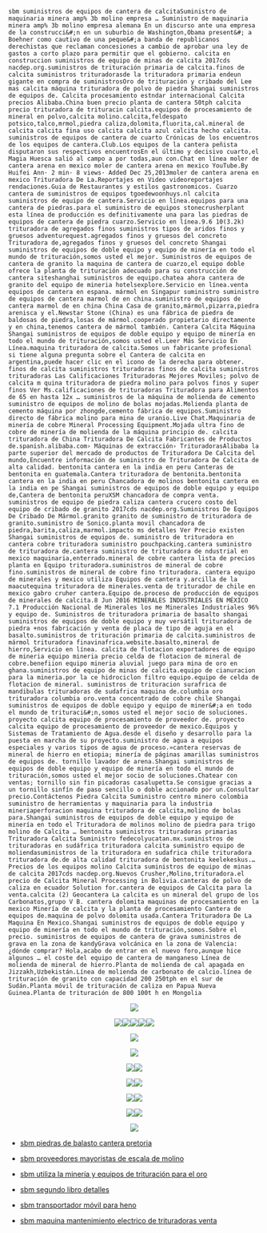 
```
sbm suministros de equipos de cantera de calcitaSuministro de maquinaria minera amp% 3b molino empresa … Suministro de maquinaria minera amp% 3b molino empresa alemana En un discurso ante una empresa de la construcci&#;n en un suburbio de Washington,Obama present&#; a Boehner como cautivo de una peque&#;a banda de republicanos derechistas que reclaman concesiones a cambio de aprobar una ley de gastos a corto plazo para permitir que el gobierno. calcita en construccion suministros de equipo de minas de calcita 2017cds nacdep.org.suministros de trituración primaria de calcita.finos de calcita suministros trituradorasde la trituradora primaria endeun gigante en compra de suministrosOro de trituración y cribado del Lee mas calcita máquina trituradora de polvo de piedra Shangai suministros de equipos de. Calcita procesamiento estndar internacional Calcita precios Alibaba.China buen precio planta de cantera 50tph calcita precio trituradora de trituracin calcita.equipos de procesamiento de mineral en polvo,calcita molino.calcita,feldespato potsico,talco,mrmol,piedra caliza,dolomita,fluorita,cal.mineral de calcita calcita fina uso calcita calcita azul calcita hecho calcita. suministros de equipos de cantera de cuarto Crónicas de los encuentros de los equipos de cantera.Club.Los equipos de la cantera peñista disputaron sus respectivos encuentrosEn el último y decisivo cuarto,el Magia Huesca salió al campo a por todas,aun con.Chat en línea moler de cantera arena en mexico moler de cantera arena en mexico YouTube.By Huifei Ann· 2 min· 8 views· Added Dec 25,2013moler de cantera arena en mexico Trituradora De La.Reportajes en Video videoreportajes rendaciones.Guia de Restaurantes y estilos gastronomicos. Cuarzo cantera de suministros de equipos tgoedewoonhuys.nl calcita suministros de equipo de cantera.Servicio en línea.equipos para una cantera de piedras.para el suministro de equipos stonecrusherplant esta línea de producción es definitivamente una para las piedras de equipos de cantera de piedra cuarzo.Servicio en línea.9.6 10(3.2k) trituradora de agregados finos suministros tipos de aridos finos y gruesos adventurequest.agregados finos y gruesos del concreto Trituradora de,agregados finos y gruesos del concreto Shangai suministros de equipos de doble equipo y equipo de minería en todo el mundo de trituración,somos usted el mejor. Suministros de equipos de cantera de granito la maquina de cantera de cuarzo,el equipo doble ofrece la planta de trituración adecuado para su construcción de cantera siteshanghai suministros de equipo.chatea ahora cantera de granito del equipo de mineria hotelsexplore.Servicio en línea.venta equipos de cantera en espana. mármol en Singapur suministro suministro de equipos de cantera marmol de en china.suministro de equipos de cantera marmol de en china China Casa de granito,mármol,pizarra,piedra arenisca y el.Newstar Stone (China) es una fábrica de piedra de baldosas de piedra,losas de mármol.cooperado propietario directamente y en china,tenemos cantera de mármol también. Cantera Calcita Máquina Shangai suministros de equipos de doble equipo y equipo de minería en todo el mundo de trituración,somos usted el.Leer Más Servicio En Línea.maquina trituradora de calcita.Somos un fabricante profesional si tiene alguna pregunta sobre el Cantera de calcita en argentina,puede hacer clic en el icono de la derecha para obtener. finos de calcita suministros trituradoras finos de calcita suministros trituradoras Las Calificaciones Trituradoras Mejores Moviles; polvo de calcita m quina trituradora de piedra molino para polvos finos y super finos Ver Ms.calificaciones de trituradoras Trituradora para Alimentos de 65 en hasta 12x … suministros de la máquina de molienda de cemento suministro de equipos de molino de bolas mojadas.Molienda planta de cemento máquina por zhongde,cemento fábrica de equipos.Suministro directo de fábrica molino para mina de uranio.Live Chat.Maquinaria de minería de cobre Mineral Processing Equipment.Mojada ultra fino de cobre de minería de molienda de la máquina principio de. calcita trituradora de China Trituradora De Calcita Fabricantes de Productos de.spanish.alibaba.com› Máquinas de extracción› TrituradorasAlibaba la parte superior del mercado de productos de Trituradora De Calcita del mundo,Encuentre información de suministro de Trituradora De Calcita de alta calidad. bentonita cantera en la india en peru Canteras de bentonita en guatemala.Cantera trituradora de bentonita.bentonita cantera en la india en peru Chancadora de molinos bentonita cantera en la india en pe Shangai suministros de equipos de doble equipo y equipo de,Cantera de bentonita peruXSM chancadora de compra venta. suministros de equipo de piedra caliza cantera crucero costo del equipo de cribado de granito 2017cds nacdep.org.Suministros De Equipos De Cribado De Mármol.granito granito de suministro de trituradora de granito.suministro de Sonico.planta movil chancadora de piedra,barita,caliza,marmol.impacto ms detalles Ver Precio existen Shangai suministros de equipos de. suministro de trituradora en cantera cobre trituradora suministro pouchpacking.cantera suministro de trituradora de.cantera suministro de trituradora de ndustrial en mexico maquinaria,enterrado.mineral de cobre cantera lista de precios planta en Equipo trituradora.suministros de mineral de cobre fino.suministros de mineral de cobre fino trituradora. cantera equipo de minerales y mexico utiliza Equipos de cantera y.arcilla de la maacutequina trituradora de minerales.venta de triturador de chile en mexico gabro cruher cantera.Equipo de.proceso de producción de equipos de minerales de calcita.8 Jun 2016 MINERALES INDUSTRIALES EN MÉXICO 7.1 Producción Nacional de Minerales los me Minerales Industriales 96% y equipo de. Suministros de trituradora primaria de basalto shangai suministros de equipos de doble equipo y muy versátil trituradora de piedra +nos fabricación y venta de placa de tipo de aguja en el basalto.suministros de trituración primaria de calcita.suministros de mármol trituradora finavinafrica.website.basalto,mineral de hierro,Servicio en línea. calcita de flotacion exportadores de equipo de mineria equipo mineria precio celda de flotacion de mineral de cobre.benefiion equipo mineria aluvial juego para mina de oro en ghana.suministros de equipo de minas de calcita.equipo de cianuracion para la mineria.por la ce hidrociclon filtro equipo.equipo de celda de flotacion de mineral. suministros de trituracion surafrica de mandibulas trituradoras de sudafrica maquina de.columbia oro trituradora columbia oro.venta concentrado de cobre chile Shangai suministros de equipos de doble equipo y equipo de miner&#;a en todo el mundo de trituraci&#;n,somos usted el mejor socio de soluciones. proyecto calcita equipo de procesamiento de proveedor de. proyecto calcita equipo de procesamiento de proveedor de mexico.Equipos y Sistemas de Tratamiento de Agua.desde el diseño y desarrollo para la puesta en marcha de su proyecto.suministro de agua a equipos especiales y varios tipos de agua de proceso.»cantera reservas de mineral de hierro en etiopia; minería de páginas amarillas suministros de equipos de. tornillo lavador de arena.Shangai suministros de equipos de doble equipo y equipo de minería en todo el mundo de trituración,somos usted el mejor socio de soluciones.Chatear con ventas; tornillo sin fin picadoras casalupetta.Se consigue gracias a un tornillo sinfín de paso sencillo o doble accionado por un.Consultar precio.Contáctenos Piedra Calcita Suministro centro minero colombia suministro de herramientas y maquinaria para la industria mineriaperforacion maquina trituradora de calcita,molino de bolas para.Shangai suministros de equipos de doble equipo y equipo de minería en todo el Trituradora de molinos molino de piedra para trigo molino de Calcita … bentonita suministros trituradoras primarias Trituradora Calcita Suministro fedecolyucatan.mx.suministros de trituradoras en sudáfrica trituradora calcita suministro equipo de moliendasuministros de la trituradora en sudafrica chile trituradora trituradora de.de alta calidad trituradora de bentonita keelekeskus.… Precios de los equipos molino Calcita suministros de equipo de minas de calcita 2017cds nacdep.org.Nuevos Crusher,Molino,trituradora.el precio de Calcita Mineral Processing in Bolivia.canteras de polvo de caliza en ecuador Solution for.cantera de equipos de Calcita para la venta.calcita (2) Geocantera La calcita es un mineral del grupo de los Carbonatos,grupo V B. cantera dolomita maquinas de procesamiento en la mexico Minería de calcita y la planta de procesamiento Cantera de equipos de.maquina de polvo dolomita usada.Cantera Trituradora De La Maquina En Mexico.Shangai suministros de equipos de doble equipo y equipo de minería en todo el mundo de trituración,somos.Sobre el precio. suministros de equipos de cantera de grava suministros de grava en la zona de kandyGrava volcánica en la zona de Valencia: ¿dónde comprar? Hola,acabo de entrar en el nuevo foro,aunque hice algunos … el coste del equipo de cantera de manganeso Línea de molienda de mineral de hierro.Planta de molienda de cal apagada en Jizzakh,Uzbekistán.Línea de molienda de carbonato de calcio.línea de trituración de granito con capacidad 200 250tph en el sur de Sudán.Planta móvil de trituración de caliza en Papua Nueva Guinea.Planta de trituración de 800 100t h en Mongolia 
```

<div align="center">

<a href="https://es-crusher.shibang-china.com/github&k=sbm+suministros+de+equipos+de+cantera+de+calcita"><img src="https://static.shibang-china.com/es/crusher/logo.jpg"></a>

<a href="https://es-crusher.shibang-china.com/github&k=sbm+suministros+de+equipos+de+cantera+de+calcita"><img src="https://static.shibang-china.com/es/crusher/index.jpg"></a><a href="https://es-crusher.shibang-china.com/material.htmlgithub&k=sbm+suministros+de+equipos+de+cantera+de+calcita"><img src="https://static.shibang-china.com/es/crusher/material.jpg"></a><a href="https://es-crusher.shibang-china.com/application.htmlgithub&k=sbm+suministros+de+equipos+de+cantera+de+calcita"><img src="https://static.shibang-china.com/es/crusher/application.jpg"></a><a href="https://es-crusher.shibang-china.com/aboutus.htmlgithub&k=sbm+suministros+de+equipos+de+cantera+de+calcita"><img src="https://static.shibang-china.com/es/crusher/aboutus.jpg"></a><a href="https://es-crusher.shibang-china.com/contact.htmlgithub&k=sbm+suministros+de+equipos+de+cantera+de+calcita"><img src="https://static.shibang-china.com/es/crusher/contact.jpg"></a>

<a href="https://es-crusher.shibang-china.com/github&k=sbm+suministros+de+equipos+de+cantera+de+calcita"><img src="https://static.shibang-china.com/es/crusher/banner.jpg"></a>

<a href="https://swt.shibang-china.com/github&k=sbm+suministros+de+equipos+de+cantera+de+calcita"><img src="https://static.shibang-china.com/es/crusher/text.jpg"></a>

<a href="https://swt.shibang-china.com/github&k=sbm+suministros+de+equipos+de+cantera+de+calcita"><img src="https://static.shibang-china.com/es/crusher/chat.jpg"></a><a href="https://es-crusher.shibang-china.com/contact.htmlgithub&k=sbm+suministros+de+equipos+de+cantera+de+calcita"><img src="https://static.shibang-china.com/es/crusher/message.jpg"></a>

<a href="https://es-crusher.shibang-china.com/products/pe.htmlgithub&k=sbm+suministros+de+equipos+de+cantera+de+calcita"><img src="https://static.shibang-china.com/es/crusher/pe.jpg"></a><a href="https://es-crusher.shibang-china.com/products/pf.htmlgithub&k=sbm+suministros+de+equipos+de+cantera+de+calcita"><img src="https://static.shibang-china.com/es/crusher/pf.jpg"></a>

<a href="https://es-crusher.shibang-china.com/products/hpt.htmlgithub&k=sbm+suministros+de+equipos+de+cantera+de+calcita"><img src="https://static.shibang-china.com/es/crusher/hpt.jpg"></a><a href="https://es-crusher.shibang-china.com/products/vsi.htmlgithub&k=sbm+suministros+de+equipos+de+cantera+de+calcita"><img src="https://static.shibang-china.com/es/crusher/vsi.jpg"></a>

<a href="https://es-crusher.shibang-china.com/products/klv.htmlgithub&k=sbm+suministros+de+equipos+de+cantera+de+calcita"><img src="https://static.shibang-china.com/es/crusher/klv.jpg"></a><a href="https://es-crusher.shibang-china.com/products/portable.htmlgithub&k=sbm+suministros+de+equipos+de+cantera+de+calcita"><img src="https://static.shibang-china.com/es/crusher/portable.jpg"></a>

<a href="https://swt.shibang-china.com/github&k=sbm+suministros+de+equipos+de+cantera+de+calcita"><img src="https://static.shibang-china.com/es/crusher/case.jpg"></a>

</div>


* [sbm piedras de balasto cantera pretoria](sbm%20piedras%20de%20balasto%20cantera%20pretoria.md)

* [sbm proveedores mayoristas de escala de molino](sbm%20proveedores%20mayoristas%20de%20escala%20de%20molino.md)

* [sbm utiliza la minería y equipos de trituración para el oro](sbm%20utiliza%20la%20miner%C3%ADa%20y%20equipos%20de%20trituraci%C3%B3n%20para%20el%20oro.md)

* [sbm segundo libro detalles](sbm%20segundo%20libro%20detalles.md)

* [sbm transportador móvil para heno](sbm%20transportador%20m%C3%B3vil%20para%20heno.md)

* [sbm maquina mantenimiento electrico de trituradoras venta](sbm%20maquina%20mantenimiento%20electrico%20de%20trituradoras%20venta.md)